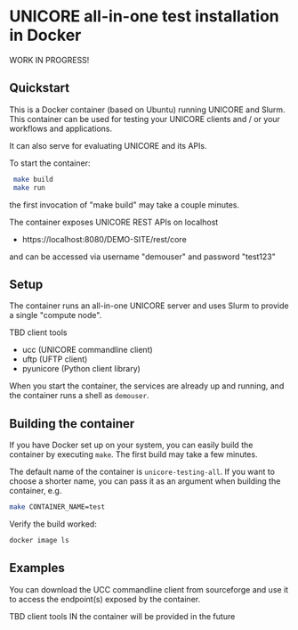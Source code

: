# UNICORE all-in-one test installation in Docker

WORK IN PROGRESS!

## Quickstart

This is a Docker container (based on Ubuntu) running UNICORE and
Slurm.  This container can be used for testing your UNICORE clients
and / or your workflows and applications.

It can also serve for evaluating UNICORE and its APIs.

To start the container:

```bash
 make build
 make run
```

the first invocation of "make build" may take a couple minutes.

The container exposes UNICORE REST APIs on localhost

  * https://localhost:8080/DEMO-SITE/rest/core

and can be accessed via username "demouser" and password "test123"



## Setup

The container runs an all-in-one UNICORE server
and uses Slurm to provide a single "compute node".

TBD client tools
  * ucc (UNICORE commandline client)
  * uftp (UFTP client)
  * pyunicore (Python client library)

When you start the container, the services are already up and running,
and the container runs a shell as `demouser`.

## Building the container

If you have Docker set up on your system, you can easily build the
container by executing `make`.  The first build may take a few
minutes.

The default name of the container is `unicore-testing-all`. If you
want to choose a shorter name, you can pass it as an argument when
building the container, e.g.

```bash
make CONTAINER_NAME=test
```

Verify the build worked:

```bash
docker image ls
```

## Examples

You can download the UCC commandline client from sourceforge and use it
to access the endpoint(s) exposed by the container.

TBD client tools IN the container will be provided in the future

